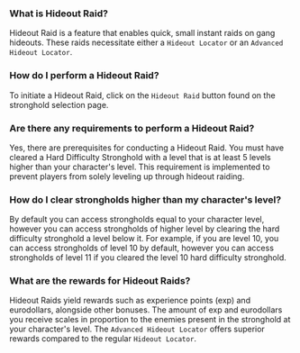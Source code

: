 ### What is Hideout Raid?

Hideout Raid is a feature that enables quick, small instant raids on gang hideouts. These raids necessitate either a `Hideout Locator` or an `Advanced Hideout Locator`.

### How do I perform a Hideout Raid?

To initiate a Hideout Raid, click on the `Hideout Raid` button found on the stronghold selection page.

### Are there any requirements to perform a Hideout Raid?

Yes, there are prerequisites for conducting a Hideout Raid. You must have cleared a Hard Difficulty Stronghold with a level that is at least 5 levels higher than your character's level. This requirement is implemented to prevent players from solely leveling up through hideout raiding.

### How do I clear strongholds higher than my character's level?

By default you can access strongholds equal to your character level, however you can access strongholds of higher level by clearing the hard difficulty stronghold a level below it. For example, if you are level 10, you can access strongholds of level 10 by default, however you can access strongholds of level 11 if you cleared the level 10 hard difficulty stronghold.

### What are the rewards for Hideout Raids?

Hideout Raids yield rewards such as experience points (exp) and eurodollars, alongside other bonuses. The amount of exp and eurodollars you receive scales in proportion to the enemies present in the stronghold at your character's level. The `Advanced Hideout Locator` offers superior rewards compared to the regular `Hideout Locator`.
